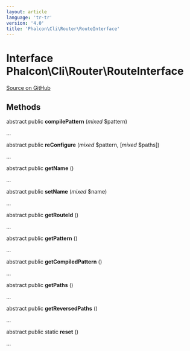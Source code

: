 ```yaml
---
layout: article
language: 'tr-tr'
version: '4.0'
title: 'Phalcon\Cli\Router\RouteInterface'
---
```


# Interface **Phalcon\Cli\Router\RouteInterface**

<a href="https://github.com/phalcon/cphalcon/tree/v4.0.0/phalcon/cli/router/routeinterface.zep" class="btn btn-default btn-sm">Source on GitHub</a>

## Methods

abstract public **compilePattern** (*mixed* $pattern)

...

abstract public **reConfigure** (*mixed* $pattern, [*mixed* $paths])

...

abstract public **getName** ()

...

abstract public **setName** (*mixed* $name)

...

abstract public **getRouteId** ()

...

abstract public **getPattern** ()

...

abstract public **getCompiledPattern** ()

...

abstract public **getPaths** ()

...

abstract public **getReversedPaths** ()

...

abstract public static **reset** ()

...